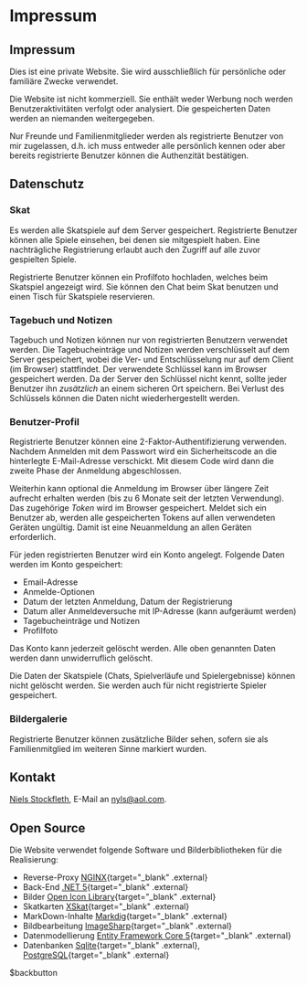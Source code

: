 ﻿
# Impressum

## Impressum

Dies ist eine private Website.
Sie wird ausschließlich für persönliche oder familiäre Zwecke verwendet.

Die Website ist nicht kommerziell.
Sie enthält weder Werbung noch werden Benutzeraktivitäten verfolgt oder analysiert.
Die gespeicherten Daten werden an niemanden weitergegeben.

Nur Freunde und Familienmitglieder werden als registrierte Benutzer von mir zugelassen, d.h.
ich muss entweder alle persönlich kennen oder aber bereits registrierte Benutzer können die
Authenzität bestätigen.

## Datenschutz

### Skat

Es werden alle Skatspiele auf dem Server gespeichert. Registrierte Benutzer können alle Spiele einsehen,
bei denen sie mitgespielt haben. Eine nachträgliche Registrierung erlaubt auch den Zugriff auf alle
zuvor gespielten Spiele.

Registrierte Benutzer können ein Profilfoto hochladen, welches beim Skatspiel angezeigt wird.
Sie können den Chat beim Skat benutzen und einen Tisch für Skatspiele reservieren.

### Tagebuch und Notizen

Tagebuch und Notizen können nur von registrierten Benutzern verwendet werden.
Die Tagebucheinträge und Notizen werden verschlüsselt auf dem Server gespeichert,
wobei die Ver- und Entschlüsselung nur auf dem Client (im Browser) stattfindet.
Der verwendete Schlüssel kann im Browser gespeichert werden.
Da der Server den Schlüssel nicht kennt, sollte jeder Benutzer ihn *zusätzlich* an einem sicheren Ort
speichern. Bei Verlust des Schlüssels können die Daten nicht wiederhergestellt werden.

### Benutzer-Profil

Registrierte Benutzer können eine 2-Faktor-Authentifizierung verwenden.
Nachdem Anmelden mit dem Passwort wird ein Sicherheitscode an die hinterlegte E-Mail-Adresse verschickt.
Mit diesem Code wird dann die zweite Phase der Anmeldung abgeschlossen.

Weiterhin kann optional die Anmeldung im Browser über längere Zeit aufrecht erhalten werden
(bis zu 6 Monate seit der letzten Verwendung). Das zugehörige *Token* wird im Browser gespeichert.
Meldet sich ein Benutzer ab, werden alle gespeicherten Tokens auf allen verwendeten Geräten ungültig.
Damit ist eine Neuanmeldung an allen Geräten erforderlich.

Für jeden registrierten Benutzer wird ein Konto angelegt. Folgende Daten werden im Konto gespeichert:
- Email-Adresse
- Anmelde-Optionen
- Datum der letzten Anmeldung, Datum der Registrierung
- Datum aller Anmeldeversuche mit IP-Adresse (kann aufgeräumt werden)
- Tagebucheinträge und Notizen
- Profilfoto

Das Konto kann jederzeit gelöscht werden. Alle oben genannten Daten werden dann
unwiderruflich gelöscht.

Die Daten der Skatspiele (Chats, Spielverläufe und Spielergebnisse) können nicht gelöscht werden.
Sie werden auch für nicht registrierte Spieler gespeichert.

### Bildergalerie

Registrierte Benutzer können zusätzliche Bilder sehen, sofern
sie als Familienmitglied im weiteren Sinne markiert wurden.

## Kontakt

[Niels Stockfleth](/markdown?page=homepage), E-Mail an <nyls@aol.com>. 

## Open Source

Die Website verwendet folgende Software und Bilderbibliotheken für die Realisierung:

- Reverse-Proxy [NGINX](https://www.nginx.com){target="_blank" .external}
- Back-End [.NET 5](https://docs.microsoft.com/en-us/dotnet/core/dotnet-five){target="_blank" .external}
- Bilder [Open Icon Library](https://sourceforge.net/projects/openiconlibrary){target="_blank" .external}
- Skatkarten [XSkat](http://xskat.de/xskat-cards-de.html){target="_blank" .external}
- MarkDown-Inhalte [Markdig](https://github.com/xoofx/markdig){target="_blank" .external}
- Bildbearbeitung [ImageSharp](https://github.com/SixLabors/ImageSharp){target="_blank" .external}
- Datenmodellierung [Entity Framework Core 5](https://docs.microsoft.com/de-de/ef/core/what-is-new/ef-core-5.0/whatsnew){target="_blank" .external}
- Datenbanken [Sqlite](https://www.nuget.org/packages/Microsoft.EntityFrameworkCore.Sqlite){target="_blank" .external}, [PostgreSQL](https://www.nuget.org/packages/Npgsql){target="_blank" .external}

$backbutton